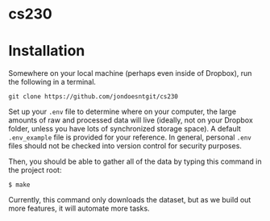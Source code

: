 # cs230

# Installation

Somewhere on your local machine (perhaps even inside of Dropbox), run the following in a terminal.

    git clone https://github.com/jondoesntgit/cs230

Set up your `.env` file to determine where on your computer, the large amounts of raw and processed data will live (ideally, not on your Dropbox folder, unless you have lots of synchronized storage space).
A default `.env_example` file is provided for your reference. In general, personal `.env` files should not be checked into version control for security purposes.

Then, you should be able to gather all of the data by typing this command in the project root:

    $ make

Currently, this command only downloads the dataset, but as we build out more features, it will automate more tasks.
